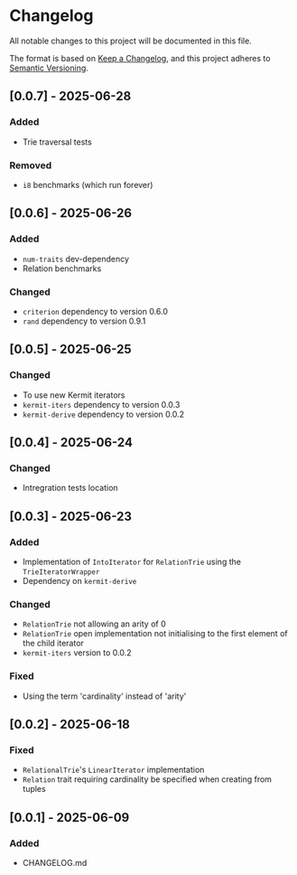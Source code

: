# Changelog

All notable changes to this project will be documented in this file.

The format is based on [Keep a Changelog](https://keepachangelog.com/en/1.1.0/),
and this project adheres to [Semantic Versioning](https://semver.org/spec/v2.0.0.html).

## [0.0.7] - 2025-06-28

### Added

- Trie traversal tests

### Removed

- `i8` benchmarks (which run forever)

## [0.0.6] - 2025-06-26

### Added

- `num-traits` dev-dependency 
- Relation benchmarks

### Changed

- `criterion` dependency to version 0.6.0
- `rand` dependency to version 0.9.1

## [0.0.5] - 2025-06-25

### Changed

- To use new Kermit iterators
- `kermit-iters` dependency to version 0.0.3
- `kermit-derive` dependency to version 0.0.2

## [0.0.4] - 2025-06-24

### Changed

- Intregration tests location

## [0.0.3] - 2025-06-23

### Added

- Implementation of `IntoIterator` for `RelationTrie` using the `TrieIteratorWrapper`
- Dependency on `kermit-derive`

### Changed

- `RelationTrie` not allowing an arity of 0
- `RelationTrie` open implementation not initialising to the first element of the child iterator
- `kermit-iters` version to 0.0.2

### Fixed

- Using the term 'cardinality' instead of 'arity'

## [0.0.2] - 2025-06-18

### Fixed

- `RelationalTrie`'s `LinearIterator` implementation
- `Relation` trait requiring cardinality be specified when creating from tuples

## [0.0.1] - 2025-06-09

### Added

- CHANGELOG.md